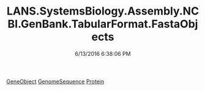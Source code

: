 ﻿---
title: LANS.SystemsBiology.Assembly.NCBI.GenBank.TabularFormat.FastaObjects
date: 6/13/2016 6:38:06 PM
---

[GeneObject](T-LANS.SystemsBiology.Assembly.NCBI.GenBank.TabularFormat.FastaObjects.GeneObject.html)
[GenomeSequence](T-LANS.SystemsBiology.Assembly.NCBI.GenBank.TabularFormat.FastaObjects.GenomeSequence.html)
[Protein](T-LANS.SystemsBiology.Assembly.NCBI.GenBank.TabularFormat.FastaObjects.Protein.html)

